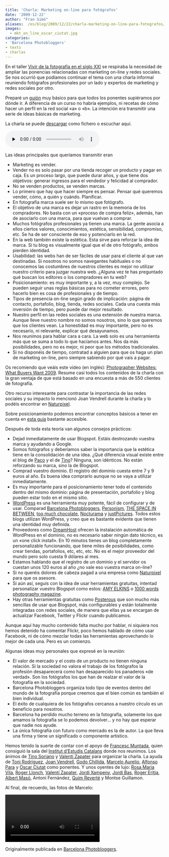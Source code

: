 ```yaml
---
title: 'Charla: Marketing on-line para fotógrafos'
date: '2009-12-22'
author: "Fran Simó"
aliases:  /es/blog/2009/12/22/charla-marketing-on-line-para-fotografos/
images:
  - mkt_on_line_oscar_ciutat.jpg
categories:
- 'Barcelona Photobloggers'
- texts
- charlas
---
```


En el taller [Vivir de la fotografía en el siglo XXI](http://barcelonaphotobloggers.org/2009/11/02/vivir-de-la-fotografia-en-el-siglo-xxi-tecnica-estilo-personal-y-estrategias-de-marketing/) se respiraba la necesidad de ampliar las ponencias relacionadas con marketing on-line y redes sociales. Se nos ocurrió que podíamos continuar el tema con una charla informal reuniendo fotógrafos profesionales por un lado y expertos de marketing y redes sociales por otro.

Preparé un [guión](Script_Marketing_on_line_para_fotografos.es.pdf) muy básico para que todos los ponentes supiéramos por dónde ir. A diferencia de un curso no habría ejemplos, ni recetas de cómo hacer un perfil en la red social «a» o «b». La intención era transmitir una serie de ideas básicas de marketing.

La charla se puede [descargar](DS300041.es.mp3) como fichero o escuchar aquí.

<audio class="player" controls preload="none" src="DS300041.es.mp3" type="audio/mp3"></audio>

Las ideas principales que queríamos transmitir eran

-   Marketing es vender.
-   Vender no es solo pasar por una tienda recoger un producto y pagar en caja. Es un proceso largo, que puede durar años, y que tiene dos objetivos: generar ingresos para el vendedor y felicidad al comprador.
-   No se venden productos, se venden marcas.
-   Lo primero que hay que hacer siempre es pensar. Pensar qué queremos vender, cómo, a quién y cuándo. Planificar.
-   En fotografía marca suele ser lo mismo que fotógrafo.
-   El objetivo de una marca es dejar un rastro en la memoria de los compradores. No basta con un «proceso de compra feliz», además, han de asociarlo con una marca, para que vuelvan a comprar.
-   Muchos fotógrafos profesionales ya tienen una marca. La gente asocia a ellos ciertos valores, conocimientos, estética, sensibilidad, compromiso, etc. Se ha de ser consciente de eso y potenciarlo en la red.
-   En la web también existe la estética. Esta sirve para reforzar la idea de marca. Si tu blog es visualmente igual que el de otro fotógrafo, ambos pierden identidad.
-   Usabilidad: las webs han de ser fáciles de usar para el cliente al que van destinadas. Si nosotros no somos navegantes habituales o no conocemos las costumbres de nuestros clientes es mejor no utilizar nuestro criterio para juzgar nuestra web. ¿Alguna vez te has preguntado qué buscan los editores o los compradores en tu web?
-   Posicionamiento: es muy importante y, a la vez, muy complejo. Se pueden seguir unas reglas básicas para no cometer errores, pero hacerlo bien es cosa de profesionales y de tiempo.
-   Tipos de presencia on-line según grado de implicación: página de contacto, portafolio, blog, tienda, redes sociales. Cada una cuesta más inversión de tiempo, pero puede dar mejor resultado.
-   Nuestro perfil en las redes sociales es una extensión de nuestra marca. Aunque lleve nuestro nombre no somos nosotros, sino lo que queremos que los clientes vean. La honestidad es muy importante, pero no es necesario, ni relevante, explicar qué desayunamos.
-   Nos reunimos para hablar cara a cara. La web solo es una herramienta más que se suma a todo lo que hacíamos antes. Nos da más posibilidades, pero no es mejor, ni peor que los métodos tradicionales.
-   Si no disponéis de tiempo, contratad a alguien para que os haga un plan de marketing on-line, pero siempre sabiendo por qué vais a pagar.

Os recomiendo que veáis este vídeo (en inglés): [Photographer Websites: What Buyers Want 2009](http://vimeo.com/3824237). Resume casi todos los contenidos de la charla con la gran ventaja de que está basado en una encuesta a más de 550 clientes de fotografía.

Otro recurso interesante para contrastar la importancia de las redes sociales y su impacto lo mencionó Joan Vendrell durante la charla y lo podéis encontrar en [Naturpixel](http://naturpixel.com/2009/12/18/fotografia-y-redes-sociales-resultado-encuesta-2009/).

Sobre posicionamiento podemos encontrar conceptos básicos a tener en cuenta en [esta guía](http://www.manualdeposicionamiento.com/guia-de-referencia-seo/) bastante accesible.

Después de toda esta teoría van algunos consejos prácticos:

-   Dejad inmediatamente de usar Blogspot. Estáis destrozando vuestra marca y ayudando a Google.
-   Somos fotógrafos y deberíamos saber la importancia que la estética tiene en la consolidación de una idea. ¿Qué diferencia visual existe entre el blog de [Paco](http://pacoelvirafoto.blogspot.com/) y el de [Tino](http://tinosoriano.blogspot.com/)? Ninguna, son idénticos. No están reforzando su marca, sino la de Blogspot.
-   Comprad vuestro dominio. El registro del dominio cuesta entre 7 y 9 euros al año. Es buena idea comprarlo aunque no se vaya a utilizar inmediatamente.
-   Es muy importante para el posicionamiento tener todo el contenido dentro del mismo dominio: página de presentación, portafolio y blog pueden estar todo en el mismo sitio.
-   [WordPress](http://wordpress.org/) es una herramienta muy potente, fácil de configurar y de usar. Comparad [Barcelona Photobloggers](http://barcelonaphotobloggers.org/), [Personism](http://www.personism.com/), [THE SPACE IN BETWEEN](http://the-space-in-between.com/), [too much chocolate](http://toomuchchocolate.org/), [Nocturama](http://www.marceloaurelio.com/nocturama/) y [justPictures](http://justpictures.es/). Todos estos blogs utilizan WordPress, y creo que es bastante evidente que tienen una identidad muy definida.
-   Proveedores como [DreamHost](http://www.dreamhost.com/) ofrecen la instalación automática de WordPress en el dominio, no es necesario saber ningún dato técnico, es un «one click install». En 10 minutos tienes un blog completamente personalizable funcionando, que tiene miles de posibilidades, como crear tiendas, portafolios, etc, etc, etc. No es el mejor proveedor del mundo pero solo cuesta 9 dólares al mes.
-   Estamos hablando que el registro de un dominio y el servidor os cuestan unos 120 euros al año ¿no vale eso vuestra marca on-line?
-   Si no queréis dolores de cabeza pagad a una empresa como [Naturpixel](http://naturpixel.com/servicios-a-empresas/) para que os asesore.
-   Si aún así, seguís con la idea de usar herramientas gratuitas, intentad personalizar vuestro Blogspot como estos: [AMY ELKINS](http://amyelkins.blogspot.com/) o [1000 words photography magazine](http://1000wordsphotographymagazine.blogspot.com/).
-   Hay otras herramientas gratuitas como [Posterous](http://posterous.com/) que son mucho más sencillas de usar que Blogspot, más configurables y están totalmente integradas con redes sociales, de manera que ellas ya se encargan de actualizar Facebook, Twitter y Flickr cuando publicamos.

Aunque aquí hay mucho contenido falta mucho por hablar, ni siquiera nos hemos detenido ha comentar Flickr, poco hemos hablado de cómo usar Facebook, ni de cómo mezclar todas las herramientas aprovechando lo mejor de cada una. Pero es un comienzo.

Algunas ideas muy personales que expresé en la reunión:

-   El valor de mercado y el costo de un producto no tienen ninguna relación. Si la sociedad no valora el trabajo de los fotógrafos la profesión desaparecerá como han desaparecido los panaderos «de verdad». Son los fotógrafos los que han de realzar el valor de la fotografía en la sociedad.
-   Barcelona Photobloggers organiza todo tipo de eventos dentro del mundo de la fotografía porque creemos que el bien común es también el bien individual.
-   El éxito de cualquiera de los fotógrafos cercanos a nuestro círculo es un beneficio para nosotros.
-   Barcelona ha perdido mucho terreno en la fotografía, solamente los que amamos la fotografía se lo podemos devolver… y no hay que esperar que nadie nos ayude.
-   La única fotografía con futuro como mercado es la de autor. La que lleva una firma y tiene un significado o componente artístico.

Hemos tenido la suerte de contar con el apoyo de [Francesc Muntada](http://www.sincronia.cat/), quien consiguió la sala del [Institut d’Estudis Catalans](http://www.iec.cat/) donde nos reunimos. Los ánimos de [Tino Soriano](http://tinosoriano.com/) y [Valentí Zapater](http://www.shan.cat/) para organizar la charla. La ayuda de [Toni Rodríguez](http://www.tobiasfeijoo.es/), [Joan Vendrell](http://naturpixel.com/), [Godo Chillida](http://godochillida.aminus3.com/), [Marcelo Aurelio](http://www.marceloaurelio.com/nocturama/), [Alfonso Para](http://alfonsopara.info/) y [Oscar Ciutat](http://nitifixis.com/) como ponentes. Y unos oyentes de lujo: [Rosa Maria Vila](http://enfocant.blogspot.com/), [Roger Llonch](http://www.rogerllonch.com/), [Valentí Zapater](http://www.shan.cat/), [Jordi Xampeny](http://xampeny.blogspot.com/), [Jordi Bas](http://www.jordibas.net/ca/homepage), [Roger Eritja](http://www.eritja.com/), [Albert Masó](http://www.foreste.com/maso/indice.htm), Antoni Fernàndez, [Quim Reverté](http://www.fotonatura.org/miembros/fichas/7934/) y Montse Guillamon.

Al final, de recuerdo, las fotos de Marcelo:

<video controls autoplay loop>
<source src="mkt_on_line-Mediano.es.m4v" type="video/mp4" />
</video>

Originalmente publicada en [Barcelona Photobloggers](http://barcelonaphotobloggers.org/?p=2598).

